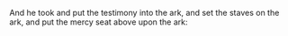 And he took and put the testimony into the ark, and set the staves on the ark, and put the mercy seat above upon the ark:
